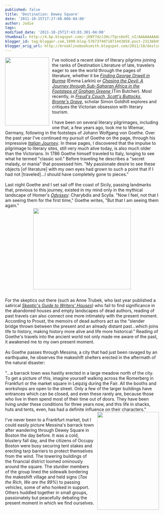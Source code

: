```yaml
---
published: false
title: 'Destination: Dewey Square'
date: '2011-10-25T17:27:00.006-04:00'
author: Jodie
tags: 
modified_date: '2011-10-25T17:43:03.301-04:00'
thumbnail: http://4.bp.blogspot.com/-jENY7dzJJHc/Tqcs6e9l_nI/AAAAAAAAAGg/4QViGXQURqE/s72-c/imagesCAVP2OVI.jpg
blogger_id: tag:blogger.com,1999:blog-5767374071871443859.post-2313684518212057662
blogger_orig_url: http://brooklinebooksmith.blogspot.com/2011/10/destination-dewey-square.html
---
```


<a href="http://4.bp.blogspot.com/-jENY7dzJJHc/Tqcs6e9l_nI/AAAAAAAAAGg/4QViGXQURqE/s1600/imagesCAVP2OVI.jpg"><img style="MARGIN: 0px 10px 10px 0px; WIDTH: 144px; FLOAT: left; HEIGHT: 223px; CURSOR: hand" id="BLOGGER_PHOTO_ID_5667548039324499570" border="0" alt="" src="http://4.bp.blogspot.com/-jENY7dzJJHc/Tqcs6e9l_nI/AAAAAAAAAGg/4QViGXQURqE/s320/imagesCAVP2OVI.jpg" /></a> I've noticed a recent slew of literary pilgrims joining the ranks of Destination Literature of late, travelers eager to see the world through the pages of literature, whether it be <em><a href="http://www.brooklinebooksmith-shop.com/book/9780143037118">Finding George Orwell in Burma</a> </em>(Emma Larkin) or <a href="http://www.brooklinebooksmith-shop.com/book/9781935633297"><em>Chasing the Devil: A Journey through Sub-Saharan Africa in the Footsteps of Graham Greene</em> </a>(Tim Butcher). Most recently, in <em><a href="http://www.brooklinebooksmith-shop.com/book/9780226301310">Freud's Couch, Scott's Buttocks, Bronte's Grave</a></em>, scholar Simon Goldhill explores and critiques the Victorian obsession with literary tourism.<br /><br />I have been on several literary pilgrimages, including one that, a few years ago, took me to Wiemar, Germany, following in the footsteps of Johann Wolfgang von Goethe. Over the past year I've continued my pursuit of Goethe on the page, through his impressive <em><a href="http://www.brooklinebooksmith-shop.com/book/9780140442335">Italian Journey</a></em>. In these pages, I discovered that the impulse to pilgrimage to literary sites, still very much alive today, is also much older than the Victorians. In 1786 Goethe himself traveled to Italy, longing to see what he termed "classic soil." Before traveling he describes a "secret malady, or mania" that possessed him. "My passionate desire to see these objects [of literature] with my own eyes had grown to such a point that if I had not [traveled]...I should have completely gone to pieces."<br /><br />Last night Goethe and I set sail off the coast of Sicily, passing landmarks that, previous to this journey, existed in my mind only in the mythical landscape of Homer's <em><a href="http://www.brooklinebooksmith-shop.com/book/9780061244186">Odyssey</a></em>: Charybdis and Scylla. "Now I feel, not that I am seeing them for the first time," Goethe writes, "But that I am seeing them again."<br /><img style="TEXT-ALIGN: center; MARGIN: 0px auto 10px; WIDTH: 320px; DISPLAY: block; HEIGHT: 266px; CURSOR: hand" id="BLOGGER_PHOTO_ID_5667547007764815986" border="0" alt="" src="http://1.bp.blogspot.com/-h6CjKUirqLk/Tqcr-cGmYHI/AAAAAAAAAGI/vq4Ijv_ounA/s320/goethe-a.jpg" /><br />For the skeptics out there (such as Anne Trubek, who last year published a satirical <em><a href="http://www.brooklinebooksmith-shop.com/book/9780812242928">Skeptic's Guide to Writers' Houses</a></em>) who fail to find significance in the abandoned houses and empty landscapes of dead authors, reading of past travels can also connect one more intimately with the present moment. According to Proust, the memoirs of dead authors act as the “slender bridge thrown between the present and an already distant past…which joins life to history, making history more alive and life more historical.” Reading of Goethe's travels into the ancient world not only made me aware of the past, it awakened me to my own present moment.<br /><br />As Goethe passes through Messina, a city that had just been ravaged by an earthquake, he observes the makeshift shelters erected in the aftermath of the natural disaster:<br /><br />"...a barrack town was hastily erected in a large meadow north of the city. To get a picture of this, imagine yourself walking across the Romerberg in Frankfurt or the market square in Leipzig during the Fair. All the booths and workshops are open to the street. Only a few of the larger buildings have entrances which can be closed, and even these rarely are, because those who live in them spend most of their time out of doors. They have been living under these conditions for three years now, and this life in shacks, huts and tents, even, has had a definite influence on their characters." <a href="http://4.bp.blogspot.com/-CvQt1TrT3bI/TqcsUx6fcTI/AAAAAAAAAGU/bGB3Prc2Sbg/s1600/v_OccupyBoston_6225391788_3a2d5b07e4_z.jpg"><img style="MARGIN: 0px 0px 10px 10px; WIDTH: 202px; FLOAT: right; HEIGHT: 320px; CURSOR: hand" id="BLOGGER_PHOTO_ID_5667547391576731954" border="0" alt="" src="http://4.bp.blogspot.com/-CvQt1TrT3bI/TqcsUx6fcTI/AAAAAAAAAGU/bGB3Prc2Sbg/s320/v_OccupyBoston_6225391788_3a2d5b07e4_z.jpg" /></a><br /><br />I've never been to a Frankfurt market, but I could easily picture Messina's barrack town after wandering through Dewey Square in Boston the day before. It was a cold, blustery fall day, and the citizens of Occupy Boston were busy securing tent stakes and erecting tarp barriers to protect themselves from the wind. The towering buildings of the financial district loomed ominously around the square. The sturdier members of the group lined the sidewalk bordering the makeshift village and held signs (<em>Tax the Rich</em>, <em>We are the 99%</em>) to passing vehicles, some of who honked in support. Others huddled together in small groups, passionately but peacefully debating the present moment in which we find ourselves.